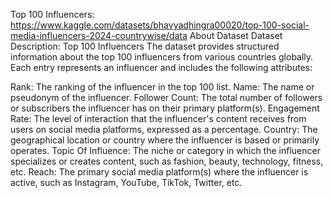  Top 100 Influencers: https://www.kaggle.com/datasets/bhavyadhingra00020/top-100-social-media-influencers-2024-countrywise/data
About Dataset
Dataset Description: Top 100 Influencers
The dataset provides structured information about the top 100 influencers from various countries globally. Each entry represents an influencer and includes the following attributes:

Rank: The ranking of the influencer in the top 100 list.
Name: The name or pseudonym of the influencer.
Follower Count: The total number of followers or subscribers the influencer has on their primary platform(s).
Engagement Rate: The level of interaction that the influencer's content receives from users on social media platforms, expressed as a percentage.
Country: The geographical location or country where the influencer is based or primarily operates.
Topic Of Influence: The niche or category in which the influencer specializes or creates content, such as fashion, beauty, technology, fitness, etc.
Reach: The primary social media platform(s) where the influencer is active, such as Instagram, YouTube, TikTok, Twitter, etc.
